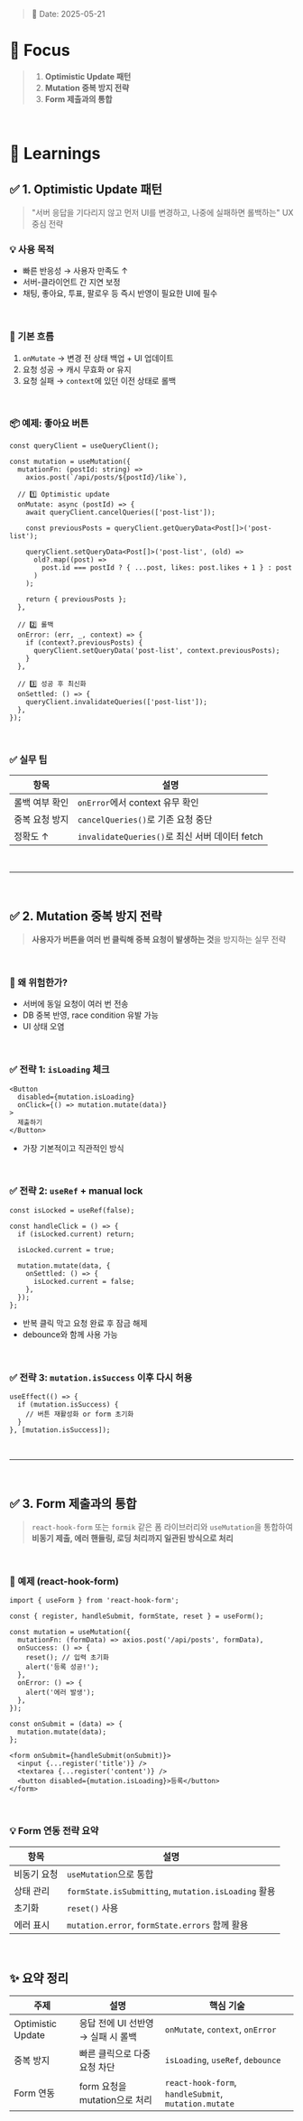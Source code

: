 > 📅 Date: 2025-05-21

# 📌 Focus

> 1. **Optimistic Update 패턴**
> 2. **Mutation 중복 방지 전략**
> 3. **Form 제출과의 통합**

<br /> 

# 📝 Learnings

## ✅ 1. Optimistic Update 패턴

> "서버 응답을 기다리지 않고 먼저 UI를 변경하고, 나중에 실패하면 롤백하는" UX 중심 전략

### 💡 사용 목적

* 빠른 반응성 → 사용자 만족도 ↑
* 서버-클라이언트 간 지연 보정
* 채팅, 좋아요, 투표, 팔로우 등 즉시 반영이 필요한 UI에 필수

<br />

### 🧠 기본 흐름

1. `onMutate` → 변경 전 상태 백업 + UI 업데이트
2. 요청 성공 → 캐시 무효화 or 유지
3. 요청 실패 → `context`에 있던 이전 상태로 롤백

<br />

### 📦 예제: 좋아요 버튼

```tsx
const queryClient = useQueryClient();

const mutation = useMutation({
  mutationFn: (postId: string) =>
    axios.post(`/api/posts/${postId}/like`),

  // 1️⃣ Optimistic update
  onMutate: async (postId) => {
    await queryClient.cancelQueries(['post-list']);

    const previousPosts = queryClient.getQueryData<Post[]>('post-list');

    queryClient.setQueryData<Post[]>('post-list', (old) =>
      old?.map((post) =>
        post.id === postId ? { ...post, likes: post.likes + 1 } : post
      )
    );

    return { previousPosts };
  },

  // 2️⃣ 롤백
  onError: (err, _, context) => {
    if (context?.previousPosts) {
      queryClient.setQueryData('post-list', context.previousPosts);
    }
  },

  // 3️⃣ 성공 후 최신화
  onSettled: () => {
    queryClient.invalidateQueries(['post-list']);
  },
});
```

<br />

### ✅ 실무 팁

| 항목       | 설명                                     |
| -------- | -------------------------------------- |
| 롤백 여부 확인 | `onError`에서 context 유무 확인              |
| 중복 요청 방지 | `cancelQueries()`로 기존 요청 중단            |
| 정확도 ↑    | `invalidateQueries()`로 최신 서버 데이터 fetch |

<br />

---

<br />

## ✅ 2. Mutation 중복 방지 전략

> **사용자가 버튼을 여러 번 클릭해 중복 요청이 발생하는 것**을 방지하는 실무 전략

<br />

### 🚫 왜 위험한가?

* 서버에 동일 요청이 여러 번 전송
* DB 중복 반영, race condition 유발 가능
* UI 상태 오염

<br />

### ✅ 전략 1: `isLoading` 체크

```tsx
<Button
  disabled={mutation.isLoading}
  onClick={() => mutation.mutate(data)}
>
  제출하기
</Button>
```

* 가장 기본적이고 직관적인 방식

<br />

### ✅ 전략 2: `useRef` + manual lock

```tsx
const isLocked = useRef(false);

const handleClick = () => {
  if (isLocked.current) return;

  isLocked.current = true;

  mutation.mutate(data, {
    onSettled: () => {
      isLocked.current = false;
    },
  });
};
```

* 반복 클릭 막고 요청 완료 후 잠금 해제
* debounce와 함께 사용 가능

<br />

### ✅ 전략 3: `mutation.isSuccess` 이후 다시 허용

```tsx
useEffect(() => {
  if (mutation.isSuccess) {
    // 버튼 재활성화 or form 초기화
  }
}, [mutation.isSuccess]);
```

<br />

---

<br />

## ✅ 3. Form 제출과의 통합

> `react-hook-form` 또는 `formik` 같은 폼 라이브러리와 `useMutation`을 통합하여
> **비동기 제출, 에러 핸들링, 로딩 처리까지 일관된 방식으로 처리**

<br />

### 🧩 예제 (react-hook-form)

```tsx
import { useForm } from 'react-hook-form';

const { register, handleSubmit, formState, reset } = useForm();

const mutation = useMutation({
  mutationFn: (formData) => axios.post('/api/posts', formData),
  onSuccess: () => {
    reset(); // 입력 초기화
    alert('등록 성공!');
  },
  onError: () => {
    alert('에러 발생');
  },
});

const onSubmit = (data) => {
  mutation.mutate(data);
};
```

```tsx
<form onSubmit={handleSubmit(onSubmit)}>
  <input {...register('title')} />
  <textarea {...register('content')} />
  <button disabled={mutation.isLoading}>등록</button>
</form>
```

<br />

### 💡 Form 연동 전략 요약

| 항목     | 설명                                                |
| ------ | ------------------------------------------------- |
| 비동기 요청 | `useMutation`으로 통합                                |
| 상태 관리  | `formState.isSubmitting`, `mutation.isLoading` 활용 |
| 초기화    | `reset()` 사용                                      |
| 에러 표시  | `mutation.error`, `formState.errors` 함께 활용        |

<br />

## ✨ 요약 정리

| 주제                | 설명                     | 핵심 기술                                                |
| ----------------- | ---------------------- | ---------------------------------------------------- |
| Optimistic Update | 응답 전에 UI 선반영 → 실패 시 롤백 | `onMutate`, `context`, `onError`                     |
| 중복 방지             | 빠른 클릭으로 다중 요청 차단       | `isLoading`, `useRef`, `debounce`                    |
| Form 연동           | form 요청을 mutation으로 처리 | `react-hook-form`, `handleSubmit`, `mutation.mutate` |
